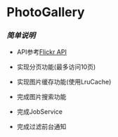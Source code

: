 # PhotoGallery

### *简单说明*
* API参考[Flickr API](https://www.flickr.com/services/api/)

* 实现分页功能(最多访问10页)

* 实现图片缓存功能(使用LruCache)

* 完成图片搜索功能

* 完成JobService

* 完成过滤前台通知


